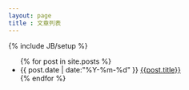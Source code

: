 ```yaml
---
layout: page
title : 文章列表
---
```

{% include JB/setup %}

<ul>
{% for post in site.posts %}
<li> {{ post.date | date:"%Y-%m-%d" }}
<a href="{{ site.url }}{{ post.url }}">{{post.title}}</a>
</li>
{% endfor %}
</ul>
